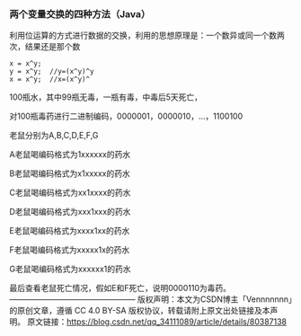 ### 两个变量交换的四种方法（Java）
利用位运算的方式进行数据的交换，利用的思想原理是：一个数异或同一个数两次，结果还是那个数
    
    x = x^y;
    y = x^y;  //y=(x^y)^y
    x = x^y;  //x=(x^y)^
    
100瓶水，其中99瓶无毒，一瓶有毒，中毒后5天死亡，

对100瓶毒药进行二进制编码，0000001，0000010，...，1100100

老鼠分别为A,B,C,D,E,F,G

A老鼠喝编码格式为1xxxxxx的药水

B老鼠喝编码格式为x1xxxxx的药水

C老鼠喝编码格式为xx1xxxx的药水

D老鼠喝编码格式为xxx1xxx的药水

E老鼠喝编码格式为xxxx1xx的药水

F老鼠喝编码格式为xxxxx1x的药水

G老鼠喝编码格式为xxxxxx1的药水

最后查看老鼠死亡情况，假如E和F死亡，说明0000110为毒药。
————————————————
版权声明：本文为CSDN博主「Vennnnnnn」的原创文章，遵循 CC 4.0 BY-SA 版权协议，转载请附上原文出处链接及本声明。
原文链接：https://blog.csdn.net/qq_34111089/article/details/80387138